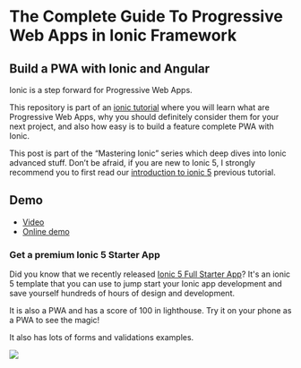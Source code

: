 # The Complete Guide To Progressive Web Apps in Ionic Framework

## Build a PWA with Ionic and Angular

Ionic is a step forward for Progressive Web Apps.

This repository is part of an [ionic tutorial](https://ionicthemes.com/tutorials/about/the-complete-guide-to-progressive-web-apps-with-ionic4) where you will learn what are Progressive Web Apps, why you should definitely consider them for your next project, and also how easy is to build a feature complete PWA with Ionic.

This post is part of the “Mastering Ionic” series which deep dives into Ionic advanced stuff. Don’t be afraid, if you are new to Ionic 5, I strongly recommend you to first read our [introduction to ionic 5](https://ionicthemes.com/tutorials/about/ionic5-tutorial-migration-and-starter) previous tutorial.

## Demo

- [Video](https://youtu.be/TvJtCrErenM)
- [Online demo](https://pwa-talk-meetup.web.app/)


### Get a premium Ionic 5 Starter App
Did you know that we recently released [Ionic 5 Full Starter App](https://ionicthemes.com/product/ionic5-full-starter-app)? It's an ionic 5 template that you can use to jump start your Ionic app development and save yourself hundreds of hours of design and development.

It is also a PWA and has a score of 100 in lighthouse. Try it on your phone as a PWA to see the magic!

It also has lots of forms and validations examples.

<img src="https://s3-us-west-2.amazonaws.com/ionicthemes/cover_images/redesign/ionic5-full-starter-app.jpg"/>
